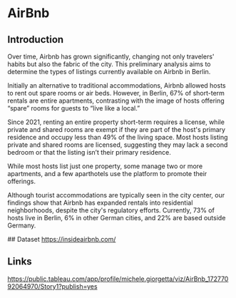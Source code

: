 # AirBnb

## Introduction
Over time, Airbnb has grown significantly, changing not only travelers' habits but also the fabric of the city. This preliminary analysis aims to determine the types of listings currently available on Airbnb in Berlin.

Initially an alternative to traditional accommodations, Airbnb allowed hosts to rent out spare rooms or air beds. However, in Berlin, 67% of short-term rentals are entire apartments, contrasting with the image of hosts offering “spare” rooms for guests to “live like a local.”

Since 2021, renting an entire property short-term requires a license, while private and shared rooms are exempt if they are part of the host's primary residence and occupy less than 49% of the living space. Most hosts listing private and shared rooms are licensed, suggesting they may lack a second bedroom or that the listing isn’t their primary residence.

While most hosts list just one property, some manage two or more apartments, and a few aparthotels use the platform to promote their offerings.

Although tourist accommodations are typically seen in the city center, our findings show that Airbnb has expanded rentals into residential neighborhoods, despite the city's regulatory efforts. Currently, 73% of hosts live in Berlin, 6% in other German cities, and 22% are based outside Germany.

## Dataset
https://insideairbnb.com/

## Links
https://public.tableau.com/app/profile/michele.giorgetta/viz/AirBnb_17277092064970/Story1?publish=yes
